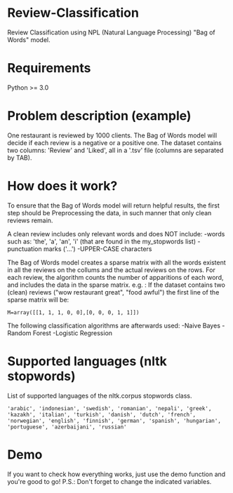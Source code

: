 # Review-Classification
Review Classification using NPL (Natural Language Processing) "Bag of Words" model.

# Requirements
Python >= 3.0

# Problem description (example)
One restaurant is reviewed by 1000 clients. The Bag of Words model will decide if each review is a negative or a positive one.
The dataset contains two columns: 'Review' and 'Liked', all in a '.tsv' file (columns are separated by TAB). 

# How does it work?
To ensure that the Bag of Words model will return helpful results, the first step should be Preprocessing the data, in such manner that only clean reviews remain.

A clean review includes only relevant words and does NOT include:
    -words such as: 'the', 'a', 'an', 'i' (that are found in the my_stopwords list) 
    -punctuation marks ('...')
    -UPPER-CASE characters

The Bag of Words model creates a sparse matrix with all the words existent in all the reviews on the collums and the actual reviews 
on the rows. For each review, the algorithm counts the number of apparitions of each word, and includes the data in the sparse matrix.
e.g. : If the dataset contains two (clean) reviews ("wow restaurant great", "food awful") the first line of the sparse matrix will be:
```
M=array([[1, 1, 1, 0, 0],[0, 0, 0, 1, 1]])
```
The following classification algorithms are afterwards used:
    -Naive Bayes 
    -Random Forest
    -Logistic Regression
    
# Supported languages (nltk stopwords)
List of supported languages of the nltk.corpus stopwords class.
```
'arabic', 'indonesian', 'swedish', 'romanian', 'nepali', 'greek', 'kazakh', 'italian', 'turkish', 'danish', 'dutch', 'french', 'norwegian', 'english', 'finnish', 'german', 'spanish', 'hungarian', 'portuguese', 'azerbaijani', 'russian'
``` 
# Demo
If you want to check how everything works, just use the demo function and you're good to go! 
P.S.: Don't forget to change the indicated variables.
        
      
       
        
   
     
            
    
    
        
